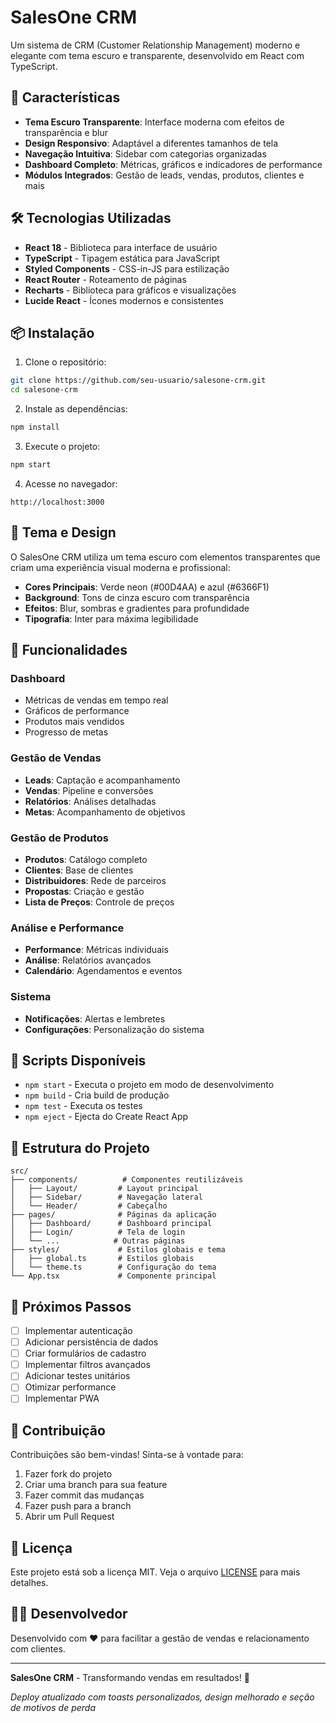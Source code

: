 # SalesOne CRM

Um sistema de CRM (Customer Relationship Management) moderno e elegante com tema escuro e transparente, desenvolvido em React com TypeScript.

## 🚀 Características

- **Tema Escuro Transparente**: Interface moderna com efeitos de transparência e blur
- **Design Responsivo**: Adaptável a diferentes tamanhos de tela
- **Navegação Intuitiva**: Sidebar com categorias organizadas
- **Dashboard Completo**: Métricas, gráficos e indicadores de performance
- **Módulos Integrados**: Gestão de leads, vendas, produtos, clientes e mais

## 🛠️ Tecnologias Utilizadas

- **React 18** - Biblioteca para interface de usuário
- **TypeScript** - Tipagem estática para JavaScript
- **Styled Components** - CSS-in-JS para estilização
- **React Router** - Roteamento de páginas
- **Recharts** - Biblioteca para gráficos e visualizações
- **Lucide React** - Ícones modernos e consistentes

## 📦 Instalação

1. Clone o repositório:
```bash
git clone https://github.com/seu-usuario/salesone-crm.git
cd salesone-crm
```

2. Instale as dependências:
```bash
npm install
```

3. Execute o projeto:
```bash
npm start
```

4. Acesse no navegador:
```
http://localhost:3000
```

## 🎨 Tema e Design

O SalesOne CRM utiliza um tema escuro com elementos transparentes que criam uma experiência visual moderna e profissional:

- **Cores Principais**: Verde neon (#00D4AA) e azul (#6366F1)
- **Background**: Tons de cinza escuro com transparência
- **Efeitos**: Blur, sombras e gradientes para profundidade
- **Tipografia**: Inter para máxima legibilidade

## 📱 Funcionalidades

### Dashboard
- Métricas de vendas em tempo real
- Gráficos de performance
- Produtos mais vendidos
- Progresso de metas

### Gestão de Vendas
- **Leads**: Captação e acompanhamento
- **Vendas**: Pipeline e conversões
- **Relatórios**: Análises detalhadas
- **Metas**: Acompanhamento de objetivos

### Gestão de Produtos
- **Produtos**: Catálogo completo
- **Clientes**: Base de clientes
- **Distribuidores**: Rede de parceiros
- **Propostas**: Criação e gestão
- **Lista de Preços**: Controle de preços

### Análise e Performance
- **Performance**: Métricas individuais
- **Análise**: Relatórios avançados
- **Calendário**: Agendamentos e eventos

### Sistema
- **Notificações**: Alertas e lembretes
- **Configurações**: Personalização do sistema

## 🚀 Scripts Disponíveis

- `npm start` - Executa o projeto em modo de desenvolvimento
- `npm build` - Cria build de produção
- `npm test` - Executa os testes
- `npm eject` - Ejecta do Create React App

## 📁 Estrutura do Projeto

```
src/
├── components/          # Componentes reutilizáveis
│   ├── Layout/         # Layout principal
│   ├── Sidebar/        # Navegação lateral
│   └── Header/         # Cabeçalho
├── pages/              # Páginas da aplicação
│   ├── Dashboard/      # Dashboard principal
│   ├── Login/          # Tela de login
│   └── ...            # Outras páginas
├── styles/             # Estilos globais e tema
│   ├── global.ts       # Estilos globais
│   └── theme.ts        # Configuração do tema
└── App.tsx             # Componente principal
```

## 🎯 Próximos Passos

- [ ] Implementar autenticação
- [ ] Adicionar persistência de dados
- [ ] Criar formulários de cadastro
- [ ] Implementar filtros avançados
- [ ] Adicionar testes unitários
- [ ] Otimizar performance
- [ ] Implementar PWA

## 🤝 Contribuição

Contribuições são bem-vindas! Sinta-se à vontade para:

1. Fazer fork do projeto
2. Criar uma branch para sua feature
3. Fazer commit das mudanças
4. Fazer push para a branch
5. Abrir um Pull Request

## 📄 Licença

Este projeto está sob a licença MIT. Veja o arquivo [LICENSE](LICENSE) para mais detalhes.

## 👨‍💻 Desenvolvedor

Desenvolvido com ❤️ para facilitar a gestão de vendas e relacionamento com clientes.

---

**SalesOne CRM** - Transformando vendas em resultados! 🚀

*Deploy atualizado com toasts personalizados, design melhorado e seção de motivos de perda*